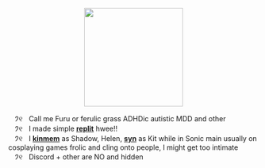 <p align="center">
<img src="https://media.discordapp.net/attachments/1196764336656502797/1242449711307161610/Untitled93_20240521191120.png?ex=664de0f6&is=664c8f76&hm=754707253b337df06954cafb3ae2ed6d0582a321902c63794d135ce9302ea952&"<width="199" height="199">
</p>

ㅤ𑁘୧ㅤCall me Furu or ferulic grass ADHDic autistic MDD and other
\
ㅤ𑁘୧ㅤI made simple [**replit**](https://replit.com/@sebastiansis/twinkl) hwee!!
\
ㅤ𑁘୧ㅤI [**kinmem**](https://fkin.carrd.co/#two) as Shadow, Helen, [**syn**](https://fkin.carrd.co/#two) as Kit while in Sonic main usually on cosplaying games frolic and cling onto people, I might get too intimate
\
ㅤ𑁘୧ㅤDiscord + other are NO and hidden
